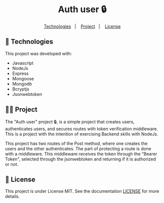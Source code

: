 <p align = "center" >
  <h1 align="center">Auth user 🔒️</h1>
</p>

<p align="center">
  <a href="#-Technologies">Technologies</a>&nbsp;&nbsp;&nbsp;|&nbsp;&nbsp;&nbsp;
  <a href="#-Project">Project</a>&nbsp;&nbsp;&nbsp;|&nbsp;&nbsp;&nbsp;
  <a href="#-License">License</a>
</p>

## 🚀 Technologies

This project was developed with:
- Javascript
- NodeJs
- Express
- Mongoose
- Mongodb
- Bcryptjs
- Jsonwebtoken

## 🧑‍💻 Project

The "Auth user" project 🔒️, is a simple project that creates users, authenticates users, and secures routes with token verification middleware.
This is a project with the intention of exercising Backend skills with NodeJs.

This project has two routes of the Post method, where one creates the users and the other authenticates. The part of protecting a route is done with a middleware. This middleware receives the token through the "Bearer Token", selected through the jsonwebtoken and returning if it is authorized or not.

## :memo: License

This project is under License MIT. See the documentation [LICENSE](LICENSE) for more details.
